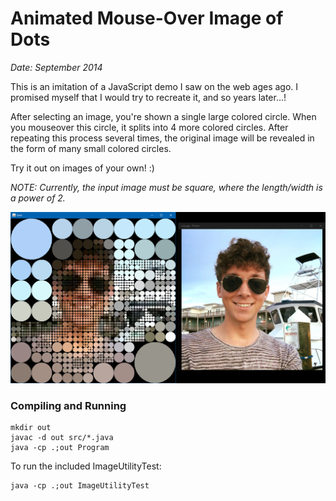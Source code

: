 # Animated Mouse-Over Image of Dots
*Date: September 2014*

This is an imitation of a JavaScript demo I saw on the web ages ago. I promised myself that I would try to recreate it, and so years later...!

After selecting an image, you're shown a single large colored circle. When you mouseover this circle, it splits into 4 more colored circles. After repeating this process several times, the original image will be revealed in the form of many small colored circles.

Try it out on images of your own! :)

*NOTE: Currently, the input image must be square, where the length/width is a power of 2.*

![Screenshot](./screenshots/dot-image.png)

### Compiling and Running

```batch
mkdir out
javac -d out src/*.java
java -cp .;out Program
```

To run the included ImageUtilityTest:
```batch
java -cp .;out ImageUtilityTest
```

